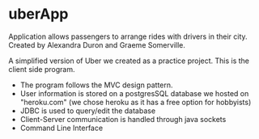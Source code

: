# uberApp
Application allows passengers to arrange rides with drivers in their city. Created by Alexandra Duron and Graeme Somerville.

A simplified version of Uber we created as a practice project. This is the client side program.

* The program follows the MVC design pattern.
* User information is stored on a postgresSQL database we hosted on "heroku.com" (we chose heroku as it has a free option for hobbyists)
* JDBC is used to query/edit the database
* Client-Server communication is handled through java sockets
* Command Line Interface
